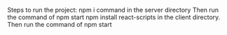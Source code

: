 Steps to run the project:
npm i command in the server directory
Then run the command of npm start
npm install react-scripts in the client directory.
Then run the command of npm start
